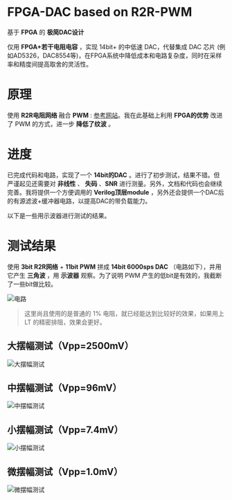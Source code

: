 FPGA-DAC based on R2R-PWM
===========================
基于 **FPGA** 的 **极简DAC设计**

仅用 **FPGA+若干电阻电容** ，实现 14bit+ 的中低速 DAC，代替集成 DAC 芯片 (例如AD5326，DAC8554等)，在FPGA系统中降低成本和电路复杂度，同时在采样率和精度间提高取舍的灵活性。

# 原理
使用 **R2R电阻网络** 融合 **PWM** : [参考网站](https://www.edn.com/design/analog/4458772/Hybrid-PWM-R2R-DAC-improves-on-both "参考网站")。我在此基础上利用 **FPGA的优势** 改进了 PWM 的方式，进一步 **降低了纹波** 。

# 进度
已完成代码和电路，实现了一个 **14bit的DAC** 。进行了初步测试，结果不错。但严谨起见还需要对 **非线性** 、 **失码** 、**SNR** 进行测量。另外，文档和代码也会继续完善。我将提供一个方便调用的 **Verilog顶层module** ，另外还会提供一个DAC后的有源滤波+缓冲器电路，以提高DAC的带负载能力。

以下是一些用示波器进行测试的结果。

# 测试结果

使用 **3bit R2R网络** + **11bit PWM** 拼成 **14bit 6000sps DAC** （电路如下），并用它产生 **三角波** ，用 **示波器** 观察。为了说明 PWM 产生的低bit是有效的，我截断了一些bit做比较。

![电路](https://github.com/WangXuan95/FPGA-DAC-R2R-PWM/blob/master/img/sch.png)

> 这里尚且使用的是普通的 1% 电阻，就已经能达到比较好的效果，如果用上 LT 的精密排阻，效果会更好。

## 大摆幅测试（Vpp=2500mV）

![大摆幅测试](https://github.com/WangXuan95/FPGA-DAC-R2R-PWM/blob/master/img/Vpp2500.png)

## 中摆幅测试（Vpp=96mV）

![中摆幅测试](https://github.com/WangXuan95/FPGA-DAC-R2R-PWM/blob/master/img/Vpp96.png)

## 小摆幅测试（Vpp=7.4mV）

![小摆幅测试](https://github.com/WangXuan95/FPGA-DAC-R2R-PWM/blob/master/img/Vpp7.png)

## 微摆幅测试（Vpp=1.0mV）

![微摆幅测试](https://github.com/WangXuan95/FPGA-DAC-R2R-PWM/blob/master/img/Vpp1.png)
